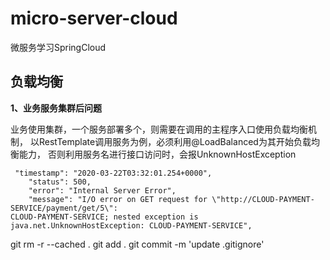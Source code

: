# micro-server-cloud
微服务学习SpringCloud

## 负载均衡
**1、业务服务集群后问题**

业务使用集群，一个服务部署多个，则需要在调用的主程序入口使用负载均衡机制，
以RestTemplate调用服务为例，必须利用@LoadBalanced为其开始负载均衡能力，
否则利用服务名进行接口访问时，会报UnknownHostException
~~~
 "timestamp": "2020-03-22T03:32:01.254+0000",
    "status": 500,
    "error": "Internal Server Error",
    "message": "I/O error on GET request for \"http://CLOUD-PAYMENT-SERVICE/payment/get/5\": 
CLOUD-PAYMENT-SERVICE; nested exception is java.net.UnknownHostException: CLOUD-PAYMENT-SERVICE",
~~~

git rm -r --cached .
git add .
git commit -m 'update .gitignore'